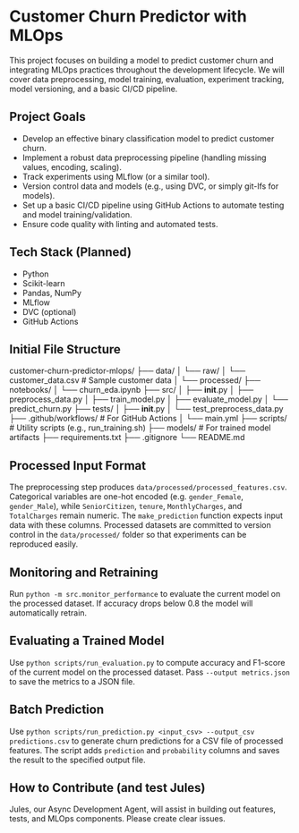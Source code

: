 # Customer Churn Predictor with MLOps

This project focuses on building a model to predict customer churn and integrating MLOps practices throughout the development lifecycle. We will cover data preprocessing, model training, evaluation, experiment tracking, model versioning, and a basic CI/CD pipeline.

## Project Goals
- Develop an effective binary classification model to predict customer churn.
- Implement a robust data preprocessing pipeline (handling missing values, encoding, scaling).
- Track experiments using MLflow (or a similar tool).
- Version control data and models (e.g., using DVC, or simply git-lfs for models).
- Set up a basic CI/CD pipeline using GitHub Actions to automate testing and model training/validation.
- Ensure code quality with linting and automated tests.

## Tech Stack (Planned)
- Python
- Scikit-learn
- Pandas, NumPy
- MLflow
- DVC (optional)
- GitHub Actions

## Initial File Structure
customer-churn-predictor-mlops/
├── data/
│   └── raw/
│       └── customer_data.csv # Sample customer data
│   └── processed/
├── notebooks/
│   └── churn_eda.ipynb
├── src/
│   ├── __init__.py
│   ├── preprocess_data.py
│   ├── train_model.py
│   ├── evaluate_model.py
│   └── predict_churn.py
├── tests/
│   ├── __init__.py
│   └── test_preprocess_data.py
├── .github/workflows/ # For GitHub Actions
│   └── main.yml
├── scripts/ # Utility scripts (e.g., run_training.sh)
├── models/ # For trained model artifacts
├── requirements.txt
├── .gitignore
└── README.md

## Processed Input Format

The preprocessing step produces `data/processed/processed_features.csv`.
Categorical variables are one-hot encoded (e.g. `gender_Female`,
`gender_Male`), while `SeniorCitizen`, `tenure`, `MonthlyCharges`, and
`TotalCharges` remain numeric. The `make_prediction` function expects
input data with these columns.
Processed datasets are committed to version control in the `data/processed/`
folder so that experiments can be reproduced easily.
## Monitoring and Retraining
Run `python -m src.monitor_performance` to evaluate the current model on the processed dataset. If accuracy drops below 0.8 the model will automatically retrain.

## Evaluating a Trained Model
Use `python scripts/run_evaluation.py` to compute accuracy and F1-score of the current model on the processed dataset. Pass `--output metrics.json` to save the metrics to a JSON file.

## Batch Prediction
Use `python scripts/run_prediction.py <input_csv> --output_csv predictions.csv` to generate churn predictions for a CSV file of processed features. The script adds `prediction` and `probability` columns and saves the result to the specified output file.

## How to Contribute (and test Jules)
Jules, our Async Development Agent, will assist in building out features, tests, and MLOps components. Please create clear issues.
